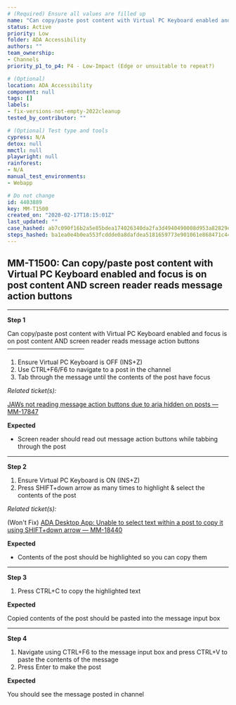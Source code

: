 ```yaml
---
# (Required) Ensure all values are filled up
name: "Can copy/paste post content with Virtual PC Keyboard enabled and focus is on post content AND screen reader reads message action buttons"
status: Active
priority: Low
folder: ADA Accessibility
authors: ""
team_ownership:
- Channels
priority_p1_to_p4: P4 - Low-Impact (Edge or unsuitable to repeat?)

# (Optional)
location: ADA Accessibility
component: null
tags: []
labels:
- fix-versions-not-empty-2022cleanup
tested_by_contributor: ""

# (Optional) Test type and tools
cypress: N/A
detox: null
mmctl: null
playwright: null
rainforest:
- N/A
manual_test_environments:
- Webapp

# Do not change
id: 4403889
key: MM-T1500
created_on: "2020-02-17T18:15:01Z"
last_updated: ""
case_hashed: ab7c090f16b2a5e85bdea174026340da2fa3d4940490008d953a82829eac0d8be739c6ee3d758ed21f5e2f50283d9e72
steps_hashed: ba1ea0e4b0ea553fcddde0a8dafdea5181659773e901061e868471c4402238dd28a0122db1c7375d4ee965c7398e00f1
---
```


<!-- (Auto-generated) Based on frontmatter's "key" and "name" -->

## MM-T1500: Can copy/paste post content with Virtual PC Keyboard enabled and focus is on post content AND screen reader reads message action buttons

---

**Step 1**

Can copy/paste post content with Virtual PC Keyboard enabled and focus is on post content AND screen reader reads message action buttons\
–––––––––––––––––––––––––

1. Ensure Virtual PC Keyboard is OFF (INS+Z)
2. Use CTRL+F6/F6 to navigate to a post in the channel
3. Tab through the message until the contents of the post have focus

_Related ticket(s):_

[JAWs not reading message action buttons due to aria hidden on posts — MM-17847](https://mattermost.atlassian.net/browse/MM-17847)

**Expected**

- Screen reader should read out message action buttons while tabbing through the post

---

**Step 2**

1. Ensure Virtual PC Keyboard is ON (INS+Z)
2. Press SHIFT+down arrow as many times to highlight & select the contents of the post

_Related ticket(s):_

(Won't Fix) [ADA Desktop App: Unable to select text within a post to copy it using SHIFT+down arrow — MM-18440](https://mattermost.atlassian.net/browse/MM-18440)

**Expected**

- Contents of the post should be highlighted so you can copy them

---

**Step 3**

1. Press CTRL+C to copy the highlighted text

**Expected**

Copied contents of the post should be pasted into the message input box

---

**Step 4**

1. Navigate using CTRL+F6 to the message input box and press CTRL+V to paste the contents of the message
2. Press Enter to make the post

**Expected**

You should see the message posted in channel
